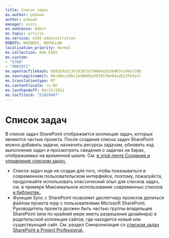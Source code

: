 ```yaml
---
title: Список задач
ms.author: pebaum
author: pebaum
manager: scotv
ms.audience: Admin
ms.topic: article
ms.service: o365-administration
ROBOTS: NOINDEX, NOFOLLOW
localization_priority: Normal
ms.collection: Adm_O365
ms.custom:
- "5780"
- "9002971"
ms.openlocfilehash: b691b9a5136c0307a739064a2b36407e349a720b
ms.sourcegitcommit: 8bc60ec34bc1e40685e3976576e04a2623f63a7c
ms.translationtype: MT
ms.contentlocale: ru-RU
ms.lasthandoff: 04/15/2021
ms.locfileid: "51829497"
---
```

# <a name="task-list"></a>Список задач

В списке задач SharePoint отображается коллекция задач, которые являются частью проекта. После создания списка задач SharePoint можно добавить задачи, назначить ресурсы задачам, обновить ход выполнения задач и просмотреть сведения о задачах на барах, отображаемых на временной шкале. См. [в этой ленте Создание и управление списком задач.](https://support.microsoft.com/office/466ad207-46fd-4c77-9af1-41bc23cec21a)  

-   Список задач еще не создан для того, чтобы показываться в современном пользовательском интерфейсе, поэтому, пожалуйста, продолжайте использовать классический опыт для списков задач, см. в примере Максимальное использование современных списков [и библиотек.](https://docs.microsoft.com/sharepoint/dev/transform/modernize-userinterface-lists-and-libraries)
-   Функция Sync с SharePoint позволяет диспетчеру проектов делиться файлом проекта mpp с пользователями Microsoft SharePoint. Руководитель проекта должен быть частью группы владельцев SharePoint (или по крайней мере иметь разрешения дизайнера) в родительской коллекции сайтов, где находится новый или существующий сайт. См. раздел Синхронизация со [списком задач SharePoint в Project Professional.](https://docs.microsoft.com/office/troubleshoot/project/sync-with-tasks-from-project)